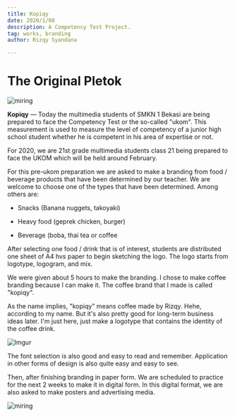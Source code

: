 ```yaml
---
title: Kopiqy
date: 2020/1/08
description: A Competency Test Project.
tag: works, branding
author: Rizqy Syandana

---
```


# The Original Pletok

![miring](/images/kopiqy/miring.jpg)

**Kopiqy** — Today the multimedia students of SMKN 1 Bekasi are being prepared to face the Competency Test or the so-called "ukom". This measurement is used to measure the level of competency of a junior high school student whether he is competent in his area of expertise or not.

For 2020, we are 21st grade multimedia students class 21 being prepared to face the UKOM which will be held around February.

For this pre-ukom preparation we are asked to make a branding from food / beverage products that have been determined by our teacher. We are welcome to choose one of the types that have been determined. Among others are:

- Snacks (Banana nuggets, takoyaki)

- Heavy food (geprek chicken, burger)

- Beverage (boba, thai tea or coffee

After selecting one food / drink that is of interest, students are distributed one sheet of A4 hvs paper to begin sketching the logo. The logo starts from logotype, logogram, and mix.

We were given about 5 hours to make the branding. I chose to make coffee branding because I can make it. The coffee brand that I made is called "kopiqy".

As the name implies, "kopiqy" means coffee made by Rizqy. Hehe, according to my name. But it's also pretty good for long-term business ideas later. I'm just here, just make a logotype that contains the identity of the coffee drink.

![Imgur](https://i.imgur.com/AdGKgOi.jpg)

The font selection is also good and easy to read and remember. Application in other forms of design is also quite easy and easy to see.

Then, after finishing branding in paper form. We are scheduled to practice for the next 2 weeks to make it in digital form. In this digital format, we are also asked to make posters and advertising media.

![miring](/images/kopiqy/panjang.jpg)